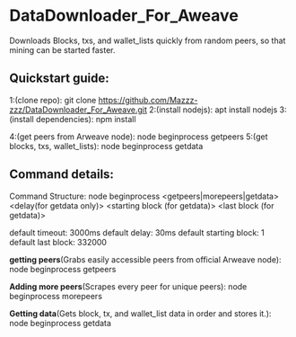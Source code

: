 # DataDownloader_For_Aweave
Downloads Blocks, txs, and wallet_lists quickly from random peers, so that mining can be started faster.

## Quickstart guide:
1:(clone repo): git clone https://github.com/Mazzz-zzz/DataDownloader_For_Aweave.git
2:(install nodejs): apt install nodejs
3:(install dependencies): npm install

4:(get peers from Arweave node): node beginprocess getpeers
5:(get blocks, txs, wallet_lists): node beginprocess getdata

## Command details:
Command Structure: node beginprocess <getpeers|morepeers|getdata> <timeout> <delay(for getdata only)> <starting block (for getdata)> <last block (for getdata)>
	
default timeout: 3000ms
default delay: 30ms
default starting block: 1
default last block: 332000

**getting peers**(Grabs easily accessible peers from official Arweave node):
node beginprocess getpeers <timeout>

**Adding more peers**(Scrapes every peer for unique peers):
node beginprocess morepeers <timeout>
	
**Getting data**(Gets block, tx, and wallet_list data in order and stores it.):
node beginprocess getdata <timeout> <delay> <starting block> <last block>


